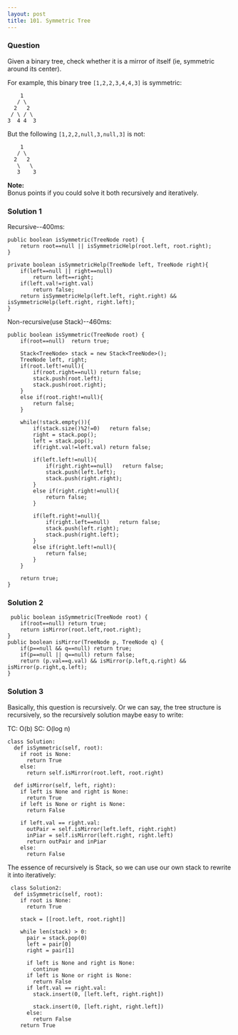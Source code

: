 ```yaml
---
layout: post
title: 101. Symmetric Tree
---
```

### Question
Given a binary tree, check whether it is a mirror of itself (ie, symmetric
around its center).

For example, this binary tree `[1,2,2,3,4,4,3]` is symmetric:

    
    
        1
       / \
      2   2
     / \ / \
    3  4 4  3
    



But the following `[1,2,2,null,3,null,3]` is not:

    
    
        1
       / \
      2   2
       \   \
       3    3
    



 **Note:**  
Bonus points if you could solve it both recursively and iteratively.

### Solution 1
Recursive--400ms:

    
    
    public boolean isSymmetric(TreeNode root) {
        return root==null || isSymmetricHelp(root.left, root.right);
    }
    
    private boolean isSymmetricHelp(TreeNode left, TreeNode right){
        if(left==null || right==null)
            return left==right;
        if(left.val!=right.val)
            return false;
        return isSymmetricHelp(left.left, right.right) && isSymmetricHelp(left.right, right.left);
    }
    

Non-recursive(use Stack)--460ms:

    
    
    public boolean isSymmetric(TreeNode root) {
        if(root==null)  return true;
        
        Stack<TreeNode> stack = new Stack<TreeNode>();
        TreeNode left, right;
        if(root.left!=null){
            if(root.right==null) return false;
            stack.push(root.left);
            stack.push(root.right);
        }
        else if(root.right!=null){
            return false;
        }
            
        while(!stack.empty()){
            if(stack.size()%2!=0)   return false;
            right = stack.pop();
            left = stack.pop();
            if(right.val!=left.val) return false;
            
            if(left.left!=null){
                if(right.right==null)   return false;
                stack.push(left.left);
                stack.push(right.right);
            }
            else if(right.right!=null){
                return false;
            }
                
            if(left.right!=null){
                if(right.left==null)   return false;
                stack.push(left.right);
                stack.push(right.left);
            }
            else if(right.left!=null){
                return false;
            }
        }
        
        return true;
    }


### Solution 2
    
    
     public boolean isSymmetric(TreeNode root) {
        if(root==null) return true;
        return isMirror(root.left,root.right);
    }
    public boolean isMirror(TreeNode p, TreeNode q) {
        if(p==null && q==null) return true;
        if(p==null || q==null) return false;
        return (p.val==q.val) && isMirror(p.left,q.right) && isMirror(p.right,q.left);
    }


### Solution 3
Basically, this question is recursively. Or we can say, the tree structure is
recursively, so the recursively solution maybe easy to write:

TC: O(b) SC: O(log n)

    
    
    class Solution:
      def isSymmetric(self, root):
        if root is None:
          return True
        else:
          return self.isMirror(root.left, root.right)
    
      def isMirror(self, left, right):
        if left is None and right is None:
          return True
        if left is None or right is None:
          return False
    
        if left.val == right.val:
          outPair = self.isMirror(left.left, right.right)
          inPiar = self.isMirror(left.right, right.left)
          return outPair and inPiar
        else:
          return False
    

The essence of recursively is Stack, so we can use our own stack to rewrite it
into iteratively:

    
    
     class Solution2:
      def isSymmetric(self, root):
        if root is None:
          return True
    
        stack = [[root.left, root.right]]
    
        while len(stack) > 0:
          pair = stack.pop(0)
          left = pair[0]
          right = pair[1]
    
          if left is None and right is None:
            continue
          if left is None or right is None:
            return False
          if left.val == right.val:
            stack.insert(0, [left.left, right.right])
    
            stack.insert(0, [left.right, right.left])
          else:
            return False
        return True



